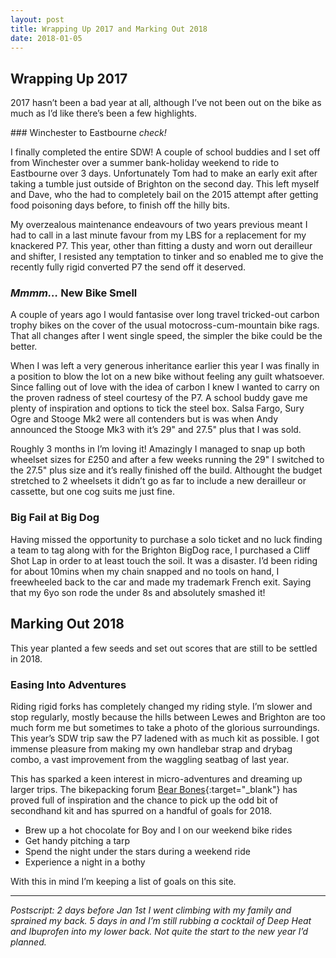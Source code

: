 ```yaml
---
layout: post
title: Wrapping Up 2017 and Marking Out 2018
date: 2018-01-05
---
```


## Wrapping Up 2017

2017 hasn’t been a bad year at all, although I’ve not been out on the bike as much as I’d like there’s been a few highlights.

### Winchester to Eastbourne _check!_

I finally completed the entire SDW! A couple of school buddies and I set off from Winchester over a summer bank-holiday weekend to ride to Eastbourne over 3 days. Unfortunately Tom had to make an early exit after taking a tumble just outside of Brighton on the second day. This left myself and Dave, who the had to completely bail on the 2015 attempt after getting food poisoning days before, to finish off the hilly bits.

My overzealous maintenance endeavours of two years previous meant I had to call in a last minute favour from my LBS for a replacement for my knackered P7. This year, other than fitting a dusty and worn out derailleur and shifter, I resisted any temptation to tinker and so enabled me to give the recently fully rigid converted P7 the send off it deserved.

### _Mmmm…_ New Bike Smell

A couple of years ago I would fantasise over long travel tricked-out carbon trophy bikes on the cover of the usual motocross-cum-mountain bike rags. That all changes after I went single speed, the simpler the bike could be the better.

When I was left a very generous inheritance earlier this year I was finally in a position to blow the lot on a new bike without feeling any guilt whatsoever. Since falling out of love with the idea of carbon I knew I wanted to carry on the proven radness of steel courtesy of the P7. A school buddy gave me plenty of inspiration and options to tick the steel box. Salsa Fargo, Sury Ogre and Stooge Mk2 were all contenders but is was when Andy announced the Stooge Mk3 with it’s 29" and 27.5" plus that I was sold.

Roughly 3 months in I’m loving it! Amazingly I managed to snap up both wheelset sizes for £250 and after a few weeks running the 29" I switched to the 27.5" plus size and it’s really finished off the build. Althought the budget stretched to 2 wheelsets it didn’t go as far to include a new derailleur or cassette, but one cog suits me just fine.

### Big Fail at Big Dog

Having missed the opportunity to purchase a solo ticket and no luck finding a team to tag along with for the Brighton BigDog race, I purchased a Cliff Shot Lap in order to at least touch the soil. It was a disaster. I’d been riding for about 10mins when my chain snapped and no tools on hand, I freewheeled back to the car and made my trademark French exit. Saying that my 6yo son rode the under 8s and absolutely smashed it!

## Marking Out 2018

This year planted a few seeds and set out scores that are still to be settled in 2018.

### Easing Into Adventures

Riding rigid forks has completely changed my riding style. I’m slower and stop regularly, mostly because the hills between Lewes and Brighton are too much form me but sometimes to take a photo of the glorious surroundings. This year’s SDW trip saw the P7 ladened with as much kit as possible. I got immense pleasure from making my own handlebar strap and drybag combo, a vast improvement from the waggling seatbag of last year.

This has sparked a keen interest in micro-adventures and dreaming up larger trips. The bikepacking forum [Bear Bones](http://bearbonesbikepacking.co.uk/phpBB3/){:target="_blank"} has proved full of inspiration and the chance to pick up the odd bit of secondhand kit and has spurred on a handful of goals for 2018.

* Brew up a hot chocolate for Boy and I on our weekend bike rides
* Get handy pitching a tarp
* Spend the night under the stars during a weekend ride
* Experience a night in a bothy

With this in mind I’m keeping a list of goals on this site.

---

_Postscript: 2 days before Jan 1st I went climbing with my family and sprained my back. 5 days in and I’m still rubbing a cocktail of Deep Heat and Ibuprofen into my lower back. Not quite the start to the new year I’d planned._
